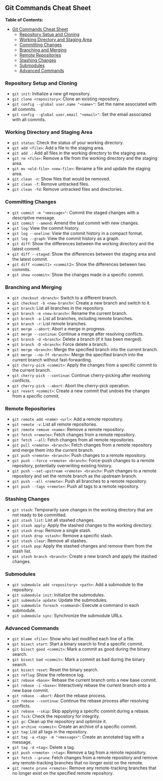 ## Git Commands Cheat Sheet

**Table of Contents:**
- [Git Commands Cheat Sheet](#git-commands-cheat-sheet)
  - [Repository Setup and Cloning](#repository-setup-and-cloning)
  - [Working Directory and Staging Area](#working-directory-and-staging-area)
  - [Committing Changes](#committing-changes)
  - [Branching and Merging](#branching-and-merging)
  - [Remote Repositories](#remote-repositories)
  - [Stashing Changes](#stashing-changes)
  - [Submodules](#submodules)
  - [Advanced Commands](#advanced-commands)

### Repository Setup and Cloning

- `git init`: Initialize a new git repository.
- `git clone <repository>`: Clone an existing repository.
- `git config --global user.name "<name>"`: Set the name associated with all commits.
- `git config --global user.email "<email>"`: Set the email associated with all commits.

### Working Directory and Staging Area

- `git status`: Check the status of your working directory.
- `git add <file>`: Add a file to the staging area.
- `git add .`: Add all files in the working directory to the staging area.
- `git rm <file>`: Remove a file from the working directory and the staging area.
- `git mv <old-file> <new-file>`: Rename a file and update the staging area.
- `git clean -n`: Show files that would be removed.
- `git clean -f`: Remove untracked files.
- `git clean -fd`: Remove untracked files and directories.

### Committing Changes

- `git commit -m "<message>"`: Commit the staged changes with a descriptive message.
- `git commit --amend`: Amend the last commit with new changes.
- `git log`: View the commit history.
- `git log --oneline`: View the commit history in a compact format.
- `git log --graph`: View the commit history as a graph.
- `git diff`: Show the differences between the working directory and the latest commit.
- `git diff --staged`: Show the differences between the staging area and the latest commit.
- `git diff <commit1> <commit2>`: Show the differences between two commits.
- `git show <commit>`: Show the changes made in a specific commit.

### Branching and Merging

- `git checkout <branch>`: Switch to a different branch.
- `git checkout -b <new-branch>`: Create a new branch and switch to it.
- `git branch`: List all branches in the repository.
- `git branch -m <new-branch>`: Rename the current branch.
- `git branch -a`: List all branches, including remote branches.
- `git branch -r`: List remote branches.
- `git merge --abort`: Abort a merge in progress.
- `git merge --continue`: Continue a merge after resolving conflicts.
- `git branch -d <branch>`: Delete a branch (if it has been merged).
- `git branch -D <branch>`: Force delete a branch.
- `git merge <branch>`: Merge the specified branch into the current branch.
- `git merge --no-ff <branch>`: Merge the specified branch into the current branch without fast-forwarding.
- `git cherry-pick <commit>`: Apply the changes from a specific commit to the current branch.
- `git cherry-pick --continue`: Continue cherry-picking after resolving conflicts.
- `git cherry-pick --abort`: Abort the cherry-pick operation.
- `git revert <commit>`: Create a new commit that undoes the changes from a specific commit.

### Remote Repositories

- `git remote add <name> <url>`: Add a remote repository.
- `git remote -v`: List all remote repositories.
- `git remote remove <name>`: Remove a remote repository.
- `git fetch <remote>`: Fetch changes from a remote repository.
- `git fetch --all`: Fetch changes from all remote repositories.
- `git pull <remote> <branch>`: Fetch changes from a remote repository and merge them into the current branch.
- `git push <remote> <branch>`: Push changes to a remote repository.
- `git push --force <remote> <branch>`: Force-push changes to a remote repository, potentially overwriting existing history.
- `git push --set-upstream <remote> <branch>`: Push changes to a remote repository and set the remote branch as the upstream branch.
- `git push --all <remote>`: Push all branches to a remote repository.
- `git push --tags <remote>`: Push all tags to a remote repository.

### Stashing Changes

- `git stash`: Temporarily save changes in the working directory that are not ready to be committed.
- `git stash list`: List all stashed changes.
- `git stash apply`: Apply the stashed changes to the working directory.
- `git stash drop`: Remove a single stash.
- `git stash drop <stash>`: Remove a specific stash.
- `git stash clear`: Remove all stashes.
- `git stash pop`: Apply the stashed changes and remove them from the stash list.
- `git stash branch <branch>`: Create a new branch and apply the stashed changes.

### Submodules

- `git submodule add <repository> <path>`: Add a submodule to the repository.
- `git submodule init`: Initialize the submodules.
- `git submodule update`: Update the submodules.
- `git submodule foreach <command>`: Execute a command in each submodule.
- `git submodule sync`: Synchronize the submodule URLs.

### Advanced Commands

- `git blame <file>`: Show who last modified each line of a file.
- `git bisect start`: Start a binary search to find a specific commit.
- `git bisect good <commit>`: Mark a commit as good during the binary search.
- `git bisect bad <commit>`: Mark a commit as bad during the binary search.
- `git bisect reset`: Reset the binary search.
- `git reflog`: Show the reference log.
- `git rebase <base>`: Rebase the current branch onto a new base commit.
- `git rebase -i <base>`: Interactively rebase the current branch onto a new base commit.
- `git rebase --abort`: Abort the rebase process.
- `git rebase --continue`: Continue the rebase process after resolving conflicts.
- `git rebase --skip`: Skip applying a specific commit during a rebase.
- `git fsck`: Check the repository for integrity.
- `git gc`: Clean up the repository and optimize it.
- `git archive <commit>`: Create an archive of a specific commit.
- `git tag`: List all tags in the repository.
- `git tag -a <tag> -m "<message>"`: Create an annotated tag with a message.
- `git tag -d <tag>`: Delete a tag.
- `git push <remote> :<tag>`: Remove a tag from a remote repository.
- `git fetch --prune`: Fetch changes from a remote repository and remove any remote-tracking branches that no longer exist on the remote.
- `git remote prune <remote>`: Remove any remote-tracking branches that no longer exist on the specified remote repository.
